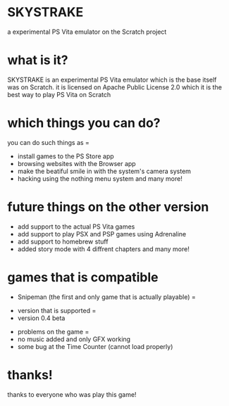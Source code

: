 # SKYSTRAKE
a experimental PS Vita emulator on the Scratch project 
# what is it?
SKYSTRAKE is an experimental PS Vita emulator which is the base itself was on Scratch. it is licensed on Apache Public License 2.0
which it is the best way to play PS Vita on Scratch
# which things you can do?
you can do such things as =
- install games to the PS Store app
- browsing websites with the Browser app
- make the beatiful smile in with the system's camera system
- hacking using the nothing menu system
and many more!
# future things on the other version
- add support to the actual PS Vita games
- add support to play PSX and PSP games using Adrenaline
- add support to homebrew stuff
- added story mode with 4 diffrent chapters
and many more!
# games that is compatible
- Snipeman (the first and only game that is actually playable) =
* version that is supported =
* version 0.4 beta
- problems on the game =
- no music added and only GFX working
- some bug at the Time Counter (cannot load properly)
  
# thanks!
thanks to everyone who was play this game!
